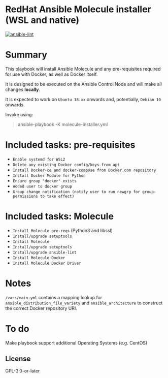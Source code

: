 # RedHat Ansible Molecule installer (WSL and native)

[![ansible-lint](https://github.com/luisj1983/molecule-installer/actions/workflows/ansible-lint.yml/badge.svg)](https://github.com/luisj1983/molecule-installer/actions/workflows/ansible-lint.yml)

# Summary

This playbook will install Ansible Molecule and any pre-requisites required for use with Docker, as well as Docker itself.

It is designed to be executed on the Ansible Control Node and will make all changes **locally**.

It is expected to work on `Ubuntu 18.xx` onwards and, potentially, `Debian 10` onwards.

Invoke using:

> ansible-playbook -K molecule-installer.yml

# Included tasks: pre-requisites
- `Enable systemd for WSL2`
- `Delete any existing Docker config/keys from apt`
- `Install Docker-ce and docker-compose from Docker.com repository`
- `Install Docker Module for Python`
- `Ensure group "docker" exists`
- `Added user to docker group`
- `Group change notification (notify user to run newgrp for group-permissions to take effect)`

# Included tasks: Molecule
- `Install Molecule pre-reqs` (Python3 and libssl)
- `Install/upgrade setuptools`
- `Install Molecule`
- `Install/upgrade setuptools`
- `Install/upgrade ansible-lint`
- `Install Molecule Docker`
- `Install Molecule Docker Driver`

# Notes

`/vars/main.yml` contains a mapping lookup for `ansible_distribution_file_variety` and `ansible_architecture` to construct the correct Docker repository URI.

# To do

Make playbook support additional Operating Systems (e.g. CentOS)

## License
GPL-3.0-or-later
